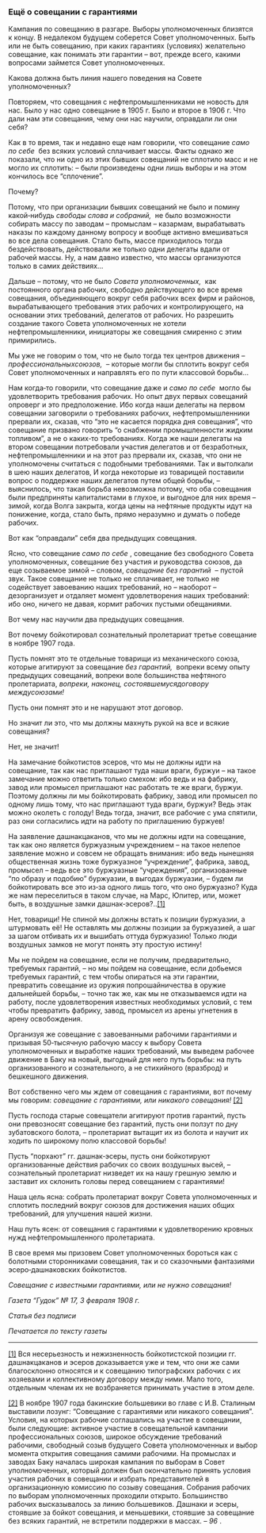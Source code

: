 ### Ещё о совещании с гарантиями

Кампания по совещанию в разгаре. Выборы уполномоченных близятся к концу. В недалеком будущем соберется Совет уполномоченных. Быть или не быть совещанию, при каких гарантиях (условиях) желательно совещание, как понимать эти гарантии – вот, прежде всего, какими вопросами займется Совет уполномоченных.

Какова должна быть линия нашего поведения на Совете уполномоченных?

Повторяем, что совещания с нефтепромышленниками не новость для нас. Было у нас одно совещание в 1905 г. Было и второе в 1906 г. Что дали нам эти совещания, чему они нас научили, оправдали ли они себя?

Как в то время, так и недавно еще нам говорили, что совещание _само по себе_  без всяких условий сплачивает массы. Факты однако же показали, что ни одно из этих бывших совещаний не сплотило масс и не могло их сплотить: – были произведены одни лишь выборы и на этом кончилось все “сплочение”.

Почему?

Потому, что при организации бывших совещаний не было и помину какой‑нибудь _свободы слова и собраний,_  не было возможности собирать массу по заводам – промыслам – казармам, вырабатывать наказы по каждому данному вопросу и вообще активно вмешиваться во все дела совещания. Стало быть, массе приходилось тогда бездействовать, действовали же только одни делегаты вдали от рабочей массы. Ну, а нам давно известно, что массы организуются только в самих действиях…

Дальше – потому, что не было _Совета уполномоченных,_  как постоянного органа рабочих, свободно действующего во все время совещания, объединяющего вокруг себя рабочих всех фирм и районов, вырабатывающего требования этих рабочих и контролирующего, на основании этих требований, делегатов от рабочих. Но разрешить создание такого Совета уполномоченных не хотели нефтепромышленники, инициаторы же совещания смиренно с этим примирились.

Мы уже не говорим о том, что не было тогда тех центров движения – _профессиональныхсоюзов,_  – которые могли бы сплотить вокруг себя Совет уполномоченных и направлять его по пути классовой борьбы…

Нам когда‑то говорили, что совещание даже и _само по себе_  могло бы удовлетворить требования рабочих. Но опыт двух первых совещаний опроверг и это предположение. Ибо когда наши делегаты на первом совещании заговорили о требованиях рабочих, нефтепромышленники прервали их, сказав, что “это не касается порядка дня совещания”, что совещание призвано говорить “о снабжении промышленности жидким топливом”, а не о каких‑то требованиях. Когда же наши делегаты на втором совещании потребовали участия делегатов и от безработных, нефтепромышленники и на этот раз прервали их, сказав, что они не уполномочены считаться с подобными требованиями. Так и вытолкали в шею наших делегатов, И когда некоторые из товарищей поставили вопрос о поддержке наших делегатов путем общей борьбы, – выяснилось, что такая борьба невозможна потому, что оба совещания были предприняты капиталистами в глухое, и выгодное для них время – зимой, когда Волга закрыта, когда цены на нефтяные продукты идут на понижение, когда, стало быть, прямо неразумно и думать о победе рабочих.

Вот как “оправдали” себя два предыдущих совещания.

Ясно, что совещание _само по себе_ , совещание без свободного Совета уполномоченных, совещание без участия и руководства союзов, да еще созываемое зимой – словом, _совещание без гарантий_  – пустой звук. Такое совещание не только не сплачивает, не только не содействует завоеванию наших требований, но – наоборот – дезорганизует и отдаляет момент удовлетворения наших требований: ибо оно, ничего не давая, кормит рабочих пустыми обещаниями.

Вот чему нас научили два предыдущих совещания.

Вот почему бойкотировал сознательный пролетариат третье совещание в ноябре 1907 года.

Пусть помнят это те отдельные товарищи из механического союза, которые агитируют за совещание _без гарантий,_  вопреки всему опыту предыдущих совещаний, вопреки воле большинства нефтяного пролетариата, _вопреки, наконец, состоявшемусядоговору междусоюзами!_

Пусть они помнят это и не нарушают этот договор.

Но значит ли это, что мы должны махнуть рукой на все и всякие совещания?

Нет, не значит!

На замечание бойкотистов эсеров, что мы не должны идти на совещание, так как нас приглашают туда наши враги, буржуи – на такое замечание можно ответить только смехом: ибо ведь и на фабрику, завод или промысел приглашают нас работать те же враги, буржуи. Поэтому должны ли мы бойкотировать фабрику, завод или промысел по одному лишь тому, что нас приглашают туда враги, буржуи? Ведь этак можно околеть с голоду! Ведь тогда, значит, все рабочие с ума спятили, раз они согласились идти на работу по приглашению буржуев!

На заявление дашнакцаканов, что мы не должны идти на совещание, так как оно является буржуазным учреждением – на такое нелепое заявление можно и совсем не обращать внимания: ибо ведь нынешняя общественная жизнь тоже буржуазное “учреждение”, фабрика, завод, промысел – ведь все это буржуазные “учреждения”, организованные “по образу и подобию” буржуазии, в выгодах буржуазии, – будем ли бойкотировать все это из‑за одного лишь того, что оно буржуазно? Куда же нам переселиться в таком случае, на Марс, Юпитер, или, может быть, в воздушные замки дашнак‑эсеров?..[[1]](#_ftn1)

Нет, товарищи! Не спиной мы должны встать к позиции буржуазии, а штурмовать её! Не оставлять мы должны позиции за буржуазией, а шаг за шагом отбивать их и вышибать оттуда буржуазию! Только люди воздушных замков не могут понять эту простую истину!

Мы не пойдем на совещание, если не получим, предварительно, требуемых гарантий, – но мы пойдем на совещание, если добьемся требуемых гарантий, с тем чтобы опираться на эти гарантии, превратить совещание из оружия попрошайничества в оружие дальнейшей борьбы, – точно так же, как мы не отказываемся идти на работу, после удовлетворения известных необходимых условий, с тем чтобы превратить фабрику, завод, промысел из арены угнетения в арену освобождения.

Организуя же совещание с завоеванными рабочими гарантиями и призывая 50‑тысячную рабочую массу к выбору Совета уполномоченных и выработке наших требований, мы выведем рабочее движение в Баку на новый, выгодный для него путь борьбы: на путь организованного и сознательного, а не стихийного (вразброд) и бешкешного движения.

Вот собственно чего мы ждем от совещания с гарантиями, вот почему мы говорим: _совещание с гарантиями, или никакого совещания!_ [[2]](#_ftn2)

Пусть господа старые совещатели агитируют против гарантий, пусть они превозносят совещание без гарантий, пусть они ползут по дну зубатовского болота, – пролетариат вытащит их из болота и научит их ходить по широкому полю классовой борьбы!

Пусть “порхают” гг. дашнак‑эсеры, пусть они бойкотируют организованные действия рабочих со своих воздушных высей, – сознательный пролетариат низведет их на нашу грешную землю и заставит их склонить головы перед совещанием с гарантиями!

Наша цель ясна: собрать пролетариат вокруг Совета уполномоченных и сплотить последний вокруг союзов для достижения наших общих требований, для улучшения нашей жизни.

Наш путь ясен: от совещания с гарантиями к удовлетворению кровных нужд нефтепромышленного пролетариата.

В свое время мы призовем Совет уполномоченных бороться как с болотными сторонниками совещания, так и со сказочными фантазиями эсеро‑дашнаковских бойкотистов.

_Совещание с известными гарантиями, или не нужно совещания!_

_Газета “Гудок” №_ _17, 3 февраля 1908_ _г._

_Статья без подписи_

_Печатается по тексту газеты_

  

---

[[1]](#_ftnref1) Вся несерьезность и нежизненность бойкотистской позиции гг. дашнакцаканов и эсеров доказывается уже и тем, что они же сами благосклонно относятся и к совещанию типографских рабочих с их хозяевами и коллективному договору между ними. Мало того, отдельным членам их не возбраняется принимать участие в этом деле.

[[2]](#_ftnref2) В ноябре 1907 года бакинские большевики во главе с И.В. Сталиным выставили лозунг: “Совещание с гарантиями или никакого совещания”. Условия, на которых рабочие соглашались на участие в совещании, были следующие: активное участие в совещательной кампании профессиональных союзов, широкое обсуждение требований рабочими, свободный созыв будущего Совета уполномоченных и выбор момента открытия совещания самими рабочими. На промыслах и заводах Баку началась широкая кампания по выборам в Совет уполномоченных, который должен был окончательно принять условия участия рабочих в совещании и избрать представителей в организационную комиссию по созыву совещания. Собрания рабочих по выборам уполномоченных проходили открыто. Большинство рабочих высказывалось за линию большевиков. Дашнаки и эсеры, стоявшие за бойкот совещания, и меньшевики, стоявшие за совещание без всяких гарантий, не встретили поддержки в массах. – _96_ .